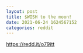 ```yaml
--- 
layout: post 
title: $WISH to the moon! 
date: 2021-06-24 1624567152 
categories: reddit 
--- 
```

https://redd.it/o79itt
